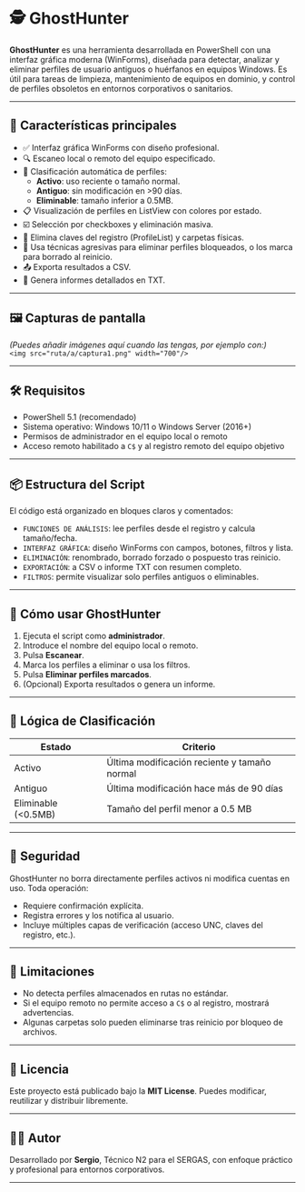 # 🕵️ GhostHunter

**GhostHunter** es una herramienta desarrollada en PowerShell con una interfaz gráfica moderna (WinForms), diseñada para detectar, analizar y eliminar perfiles de usuario antiguos o huérfanos en equipos Windows. Es útil para tareas de limpieza, mantenimiento de equipos en dominio, y control de perfiles obsoletos en entornos corporativos o sanitarios.

---

## 🚀 Características principales

- ✅ Interfaz gráfica WinForms con diseño profesional.
- 🔍 Escaneo local o remoto del equipo especificado.
- 🧠 Clasificación automática de perfiles:
  - **Activo**: uso reciente o tamaño normal.
  - **Antiguo**: sin modificación en >90 días.
  - **Eliminable**: tamaño inferior a 0.5MB.
- 📋 Visualización de perfiles en ListView con colores por estado.
- ☑️ Selección por checkboxes y eliminación masiva.
- 🔐 Elimina claves del registro (ProfileList) y carpetas físicas.
- 🧹 Usa técnicas agresivas para eliminar perfiles bloqueados, o los marca para borrado al reinicio.
- 📤 Exporta resultados a CSV.
- 📝 Genera informes detallados en TXT.

---

## 🖼️ Capturas de pantalla

*(Puedes añadir imágenes aquí cuando las tengas, por ejemplo con:)*  
`<img src="ruta/a/captura1.png" width="700"/>`

---

## 🛠️ Requisitos

- PowerShell 5.1 (recomendado)
- Sistema operativo: Windows 10/11 o Windows Server (2016+)
- Permisos de administrador en el equipo local o remoto
- Acceso remoto habilitado a `C$` y al registro remoto del equipo objetivo

---

## 📦 Estructura del Script

El código está organizado en bloques claros y comentados:

- `FUNCIONES DE ANÁLISIS`: lee perfiles desde el registro y calcula tamaño/fecha.
- `INTERFAZ GRÁFICA`: diseño WinForms con campos, botones, filtros y lista.
- `ELIMINACIÓN`: renombrado, borrado forzado o pospuesto tras reinicio.
- `EXPORTACIÓN`: a CSV o informe TXT con resumen completo.
- `FILTROS`: permite visualizar solo perfiles antiguos o eliminables.

---

## 🧪 Cómo usar GhostHunter

1. Ejecuta el script como **administrador**.
2. Introduce el nombre del equipo local o remoto.
3. Pulsa **Escanear**.
4. Marca los perfiles a eliminar o usa los filtros.
5. Pulsa **Eliminar perfiles marcados**.
6. (Opcional) Exporta resultados o genera un informe.

---

## 🧠 Lógica de Clasificación

| Estado                | Criterio                                              |
|-----------------------|--------------------------------------------------------|
| Activo                | Última modificación reciente y tamaño normal           |
| Antiguo               | Última modificación hace más de 90 días                |
| Eliminable (<0.5MB)   | Tamaño del perfil menor a 0.5 MB                       |

---

## 🔐 Seguridad

GhostHunter no borra directamente perfiles activos ni modifica cuentas en uso. Toda operación:
- Requiere confirmación explícita.
- Registra errores y los notifica al usuario.
- Incluye múltiples capas de verificación (acceso UNC, claves del registro, etc.).

---

## 🧩 Limitaciones

- No detecta perfiles almacenados en rutas no estándar.
- Si el equipo remoto no permite acceso a `C$` o al registro, mostrará advertencias.
- Algunas carpetas solo pueden eliminarse tras reinicio por bloqueo de archivos.

---

## 📘 Licencia

Este proyecto está publicado bajo la **MIT License**. Puedes modificar, reutilizar y distribuir libremente.

---

## 🙋‍♂️ Autor

Desarrollado por **Sergio**, Técnico N2 para el SERGAS, con enfoque práctico y profesional para entornos corporativos.

---
